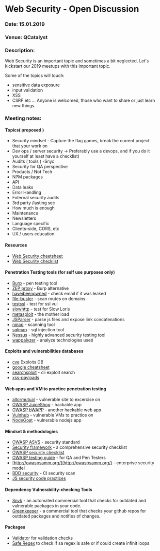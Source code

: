# Web Security - Open Discussion

### Date: 15.01.2019
### Venue: QCatalyst
### Description:

Web Security is an important topic and sometimes a bit neglected. Let's kickstart our 2019 meetups with this important topic.

Some of the topics will touch:
* sensitive data exposure
* input validation
* XSS
* CSRF
etc ...
Anyone is welcomed, those who want to share or just learn new things.

### Meeting notes:

#### Topics( proposed )
* Security mindset - Capture the flag games, break the current project that your work on 
* Dev ops / server security -> Preferably use a devops, and if you do it yourself at least have a checklist( 
* Audits ( tools ) -Snyc 
* Security for QA perspective
* Products / Not Tech
* NPM packages
* API
* Data leaks
* Error Handling
* External security audits
* 3rd party /lasting sec
* How much is enough
* Maintenance
* Newsletters
* Language specific
* Clients-side, CORS, etc
* UX / users education


#### Resources
* [Web Security cheetsheet](https://github.com/FortechRomania/js-team-showcase/blob/master/how-we-work/security/security-cheatsheet.png)
* [Web Security checklist](https://github.com/FortechRomania/js-team-showcase/blob/master/how-we-work/security/dev-security-checklist.md)

#### Penetration Testing tools (for self use purposes **only**)
- [Burp](https://portswigger.net) - pen testing tool
- [ZEP proxy](https://github.com/zaproxy/zaproxy) - Burp alternative
- [haveibeenpwned](https://haveibeenpwned.com/) - check email if it was leaked
- [file-buster](https://github.com/henshin/filebuster) - scan routes on domains
- [testssl](https://testssl.sh/) - test for ssl vul
- [slowhttp](https://github.com/shekyan/slowhttptest) - test for Slow Loris
- [metasploit](https://www.metasploit.com/) - the mother load
- [JSParser](https://github.com/nahamsec/JSParser) - parse js files and expose link concatenations
- [nmap](https://nmap.org/) - scanning tool
- [sqlmap](http://sqlmap.org/) - sql injection tool
- [Nessus](https://www.tenable.com/products/nessus/nessus-professional) - highly advanced security testing tool
- [wappalyzer](https://www.wappalyzer.com/) - analyze technologies used

#### Exploits and vulnerabilities databases
- [cve](https://www.cvedetails.com) Exploits DB
- [google cheatsheet](https://www.exploit-db.com/google-hacking-database)
- [searchsploit](https://www.exploit-db.com/searchsploit) - cli exploit search
- [xss-payloads](http://www.xss-payloads.com/index.html)

#### Web apps and VM to practice penetration testing
- [altormutual](http://altoromutual.com/) - vulnerable site to excercise on
- [OWASP JuiceShop](https://github.com/bkimminich/juice-shop) - hackable app
- [OWASP bWAPP](http://www.itsecgames.com/) - another hackable web app
- [Vulnhub](https://www.vulnhub.com/) - vulnerable VMs to practice on
- [NodeGoat](https://github.com/OWASP/NodeGoat) - vulnerable nodejs app

#### Mindset & methodologies 
- [OWASP ASVS](https://www.owasp.org/index.php/Category:OWASP_Application_Security_Verification_Standard_Project) - security standard
- [Security framework](https://www.securityknowledgeframework.org/) - a comprehensive security checklist
- [OWASP security checklist](https://www.owasp.org/index.php/File:OWASP_SCP_Quick_Reference_Guide_v2.pdf) 
- [OWASP testing guide](https://www.owasp.org/index.php/OWASP_Testing_Guide_v4_Table_of_Contents) - for QA and Pen Testers
- [http://owaspsamm.org/](http://owaspsamm.org/) - enterprise security model
- [BDD security](https://continuumsecurity.net/bdd-security/) - CI security scan
- [JS security code practices](https://checkmarx.gitbooks.io/js-scp/input-validation/data-types/files.html)

#### Dependency Vulnerability-checking Tools
- [Snyk](https://snyk.io/) - an automated commercial tool that checks for outdated and vulnerable packages in your code.
- [Greenkeeper](https://greenkeeper.io/) - a commercial tool that checks your github repos for outdated packages and notifies of changes.

#### Packages 
* [Validator](https://www.npmjs.com/package/validator) for validation checks
* [Safe Regex](https://www.npmjs.com/package/safe-regex) to check if sa regex is safe or if could create infinit loops


